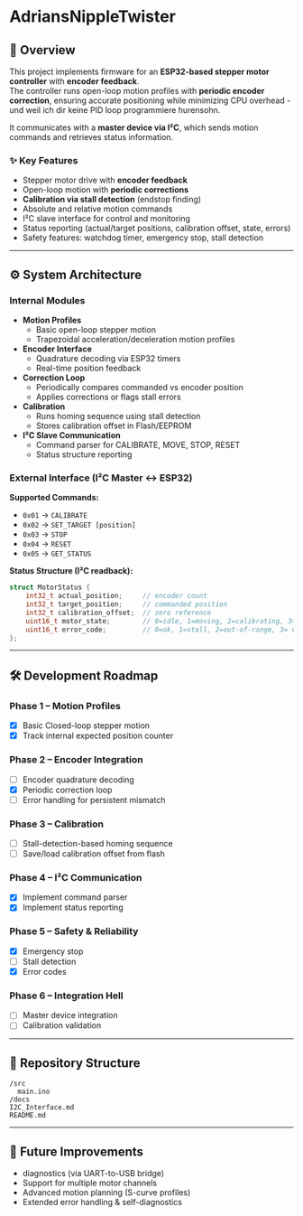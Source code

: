 # AdriansNippleTwister

## 📌 Overview
This project implements firmware for an **ESP32-based stepper motor controller** with **encoder feedback**.  
The controller runs open-loop motion profiles with **periodic encoder correction**, ensuring accurate positioning while minimizing CPU overhead - und weil ich dir keine PID loop programmiere hurensohn.

It communicates with a **master device via I²C**, which sends motion commands and retrieves status information.

### ✨ Key Features
- Stepper motor drive with **encoder feedback**
- Open-loop motion with **periodic corrections**
- **Calibration via stall detection** (endstop finding)
- Absolute and relative motion commands
- I²C slave interface for control and monitoring
- Status reporting (actual/target positions, calibration offset, state, errors)
- Safety features: watchdog timer, emergency stop, stall detection

---

## ⚙️ System Architecture

### Internal Modules
- **Motion Profiles**
  - Basic open-loop stepper motion
  - Trapezoidal acceleration/deceleration motion profiles
- **Encoder Interface**
  - Quadrature decoding via ESP32 timers
  - Real-time position feedback
- **Correction Loop**
  - Periodically compares commanded vs encoder position
  - Applies corrections or flags stall errors
- **Calibration**
  - Runs homing sequence using stall detection
  - Stores calibration offset in Flash/EEPROM
- **I²C Slave Communication**
  - Command parser for CALIBRATE, MOVE, STOP, RESET
  - Status structure reporting

### External Interface (I²C Master ↔ ESP32)
**Supported Commands:**
- `0x01` → `CALIBRATE`
- `0x02` → `SET_TARGET [position]`
- `0x03` → `STOP`
- `0x04` → `RESET`
- `0x05` → `GET_STATUS`

**Status Structure (I²C readback):**
```c
struct MotorStatus {
    int32_t actual_position;     // encoder count
    int32_t target_position;     // commanded position
    int32_t calibration_offset;  // zero reference
    uint16_t motor_state;        // 0=idle, 1=moving, 2=calibrating, 3= error, 4= stop
    uint16_t error_code;         // 0=ok, 1=stall, 2=out-of-range, 3= Calibration error, 4= tbd, 5= tbd, 6=comm error
};
```

---

## 🛠️ Development Roadmap

### Phase 1 – Motion Profiles
- [x] Basic Closed-loop stepper motion
- [x] Track internal expected position counter

### Phase 2 – Encoder Integration
- [ ] Encoder quadrature decoding
- [x] Periodic correction loop
- [ ] Error handling for persistent mismatch

### Phase 3 – Calibration
- [ ] Stall-detection-based homing sequence
- [ ] Save/load calibration offset from flash

### Phase 4 – I²C Communication
- [x] Implement command parser
- [x] Implement status reporting

### Phase 5 – Safety & Reliability
- [x] Emergency stop
- [ ] Stall detection
- [x] Error codes

### Phase 6 – Integration Hell
- [ ] Master device integration
- [ ] Calibration validation

---

## 📂 Repository Structure
```
/src
  main.ino
/docs
I2C_Interface.md
README.md
```

---

## 🚀 Future Improvements
- diagnostics (via UART-to-USB bridge)
- Support for multiple motor channels
- Advanced motion planning (S-curve profiles)
- Extended error handling & self-diagnostics
